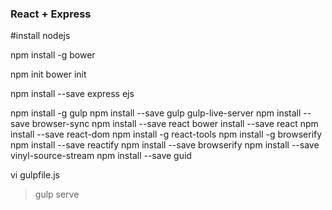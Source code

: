 ### React + Express

#install nodejs

npm install -g bower

npm init
bower init

npm install --save express ejs

npm install -g gulp
npm install --save gulp gulp-live-server
npm install --save browser-sync
npm install --save react
bower install --save react
npm install --save react-dom
npm install -g react-tools
npm install -g browserify
npm install --save reactify
npm install --save browserify
npm install --save vinyl-source-stream
npm install --save guid

vi gulpfile.js
> gulp serve